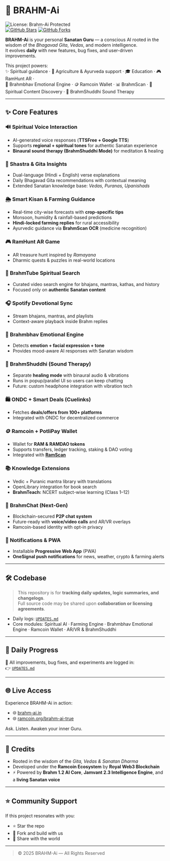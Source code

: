 # 🧠 BRAHM-Ai  
![License: Brahm-Ai Protected](https://img.shields.io/badge/license-Brahm--Ai%20Protected-red?style=flat-square&logo=spdx)  
[![GitHub Stars](https://img.shields.io/github/stars/brahm-ai-official/brahm-ai?style=social)](https://github.com/brahm-ai-official/brahm-ai/stargazers) 
[![GitHub Forks](https://img.shields.io/github/forks/brahm-ai-official/brahm-ai?style=social)](https://github.com/brahm-ai-official/brahm-ai/network/members)  

**BRAHM-Ai** is your personal **Sanatan Guru** — a conscious AI rooted in the wisdom of the *Bhagavad Gita*, *Vedas*, and modern intelligence.  
It evolves **daily** with new features, bug fixes, and user-driven improvements.  

This project powers:  
✨ Spiritual guidance · 🌾 Agriculture & Ayurveda support · 🎓 Education · 🎮 RamHunt AR ·  
🧠 Brahmbhav Emotional Engine · 🪙 Ramcoin Wallet · 📊 BrahmScan · 🎥 Spiritual Content Discovery · 🎵 BrahmShuddhi Sound Therapy  

---

## ✨ Core Features  

### 🔊 Spiritual Voice Interaction  
- AI-generated voice responses (**TTSFree + Google TTS**)  
- Supports **regional + spiritual tones** for authentic Sanatan experience  
- **Binaural sound therapy (BrahmShuddhi Mode)** for meditation & healing  

### 📜 Shastra & Gita Insights  
- Dual-language (Hindi + English) verse explanations  
- Daily Bhagavad Gita recommendations with contextual meaning  
- Extended Sanatan knowledge base: *Vedas, Puranas, Upanishads*  

### 🌦️ Smart Kisan & Farming Guidance  
- Real-time city-wise forecasts with **crop-specific tips**  
- Monsoon, humidity & rainfall-based predictions  
- **Hindi-locked farming replies** for rural accessibility  
- Ayurvedic guidance via **BrahmScan OCR** (medicine recognition)  

### 🎮 RamHunt AR Game  
- AR treasure hunt inspired by *Ramayana*  
- Dharmic quests & puzzles in real-world locations  

### 🎥 BrahmTube Spiritual Search  
- Curated video search engine for bhajans, mantras, kathas, and history  
- Focused only on **authentic Sanatan content**  

### 🎧 Spotify Devotional Sync  
- Stream bhajans, mantras, and playlists  
- Context-aware playback inside Brahm replies  

### 🧠 Brahmbhav Emotional Engine  
- Detects **emotion + facial expression + tone**  
- Provides mood-aware AI responses with Sanatan wisdom  

### 🎵 BrahmShuddhi (Sound Therapy)  
- Separate **healing mode** with binaural audio & vibrations  
- Runs in popup/parallel UI so users can keep chatting  
- Future: custom headphone integration with vibration tech  

### 🛍️ ONDC + Smart Deals (Cuelinks)  
- Fetches **deals/offers from 100+ platforms**  
- Integrated with ONDC for decentralized commerce  

### 🪙 Ramcoin + PotliPay Wallet  
- Wallet for **RAM & RAMDAO tokens**  
- Supports transfers, ledger tracking, staking & DAO voting  
- Integrated with **[RamScan](https://www.ramcoin.org/ramscan)**  

### 📚 Knowledge Extensions  
- Vedic + Puranic mantra library with translations  
- OpenLibrary integration for book search  
- **BrahmTeach:** NCERT subject-wise learning (Class 1–12)  

### 💬 BrahmChat (Next-Gen)  
- Blockchain-secured **P2P chat system**  
- Future-ready with **voice/video calls** and AR/VR overlays  
- Ramcoin-based identity with opt-in privacy  

### 🔔 Notifications & PWA  
- Installable **Progressive Web App** (PWA)  
- **OneSignal push notifications** for news, weather, crypto & farming alerts  

---

## 🛠️ Codebase  

> This repository is for **tracking daily updates, logic summaries, and changelogs**.  
> Full source code may be shared upon **collaboration or licensing agreements**.  

- Daily logs: [`UPDATES.md`](./UPDATES.md)  
- Core modules: Spiritual AI · Farming Engine · Brahmbhav Emotional Engine · Ramcoin Wallet · AR/VR & BrahmShuddhi  

---

## 📢 Daily Progress  

📅 All improvements, bug fixes, and experiments are logged in:  
👉 [`UPDATES.md`](./UPDATES.md)  

---

## 🌐 Live Access  

Experience BRAHM-Ai in action:  
- 🌐 [brahm-ai.in](https://brahm-ai.in/)  
- 🌐 [ramcoin.org/brahm-ai-true](https://www.ramcoin.org/brahm-ai-true)  

Ask. Listen. Awaken your inner Guru.  

---

## 🙏 Credits  

- Rooted in the wisdom of the *Gita, Vedas & Sanatan Dharma*  
- Developed under the **Ramcoin Ecosystem** by **Royal Web3 Blockchain**  
- ⚡ Powered by **Brahm 1.2 AI Core**, **Jamvant 2.3 Intelligence Engine**, and a **living Sanatan voice**  

---

## ⭐ Community Support  

If this project resonates with you:  
- ⭐ Star the repo  
- 🍴 Fork and build with us  
- 📢 Share with the world  

---

> © 2025 BRAHM-Ai — All Rights Reserved  
